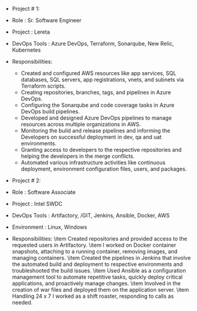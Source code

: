
- Project # 1:  
- Role    	              : Sr. Software Engineer
- Project                 : Lereta
- DevOps Tools            : Azure DevOps, Terraform, Sonarqube, New Relic, Kubernetes
- Responsibilities:
    - Created and configured AWS resources like app services, SQL databases, SQL servers, app registrations, vnets, and subnets via Terraform scripts.
    - Creating repositories, branches, tags, and pipelines in Azure DevOps.
    - Configuring the Sonarqube and code coverage tasks in Azure DevOps build pipelines.
    - Developed and designed Azure DevOps pipelines to manage resources across multiple organizations in AWS.
    - Monitoring the build and release pipelines and informing the Developers on successful deployment in dev, qa and uat environments.
    - Granting access to developers to the respective repositories and helping the developers in the merge conflicts.
    - Automated various infrastructure activities like continuous deployment, environment configuration files, users, and packages.


- Project # 2:  
- Role    	              : Software Associate     
- Project                  : Intel SWDC 
- DevOps Tools           : Artifactory, /GIT, Jenkins, Ansible, Docker, AWS
- Environment            : Linux, Windows
- Responsibilities: 
    \item Created repositories and provided access to the requested users in Artifactory.
    \item I worked on Docker container snapshots, attaching to a running container, removing images, and managing containers.
    \item Created the pipelines in Jenkins that involve the automated build and deployment to respective environments and troubleshooted the build issues.
    \item Used Ansible as a configuration management tool to automate repetitive tasks, quickly deploy critical applications, and proactively manage changes.
    \item Involved in the creation of war files and deployed them on the application server.
    \item Handling 24 x 7 I worked as a shift roaster, responding to calls as needed.

